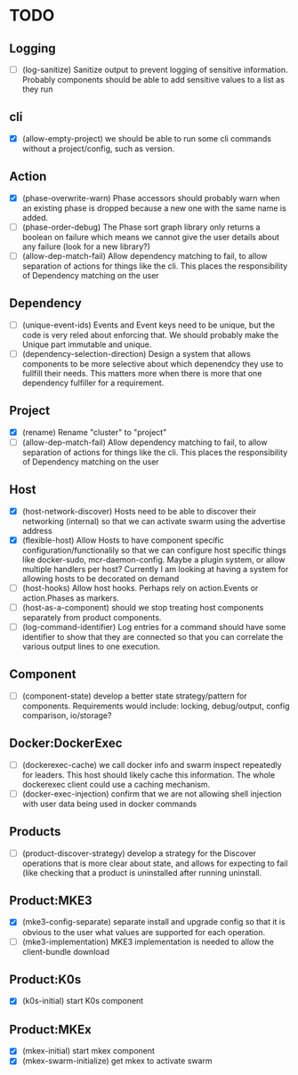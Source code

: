 # TODO

## Logging

- [ ] (log-sanitize) Sanitize output to prevent logging of sensitive information. Probably components should be able to add sensitive values to a list as they run

## cli 

- [X] (allow-empty-project) we should be able to run some cli commands without a project/config, such as version.

## Action 

- [X] (phase-overwrite-warn) Phase accessors should probably warn when an existing phase is dropped because a new one with the same name is added.
- [ ] (phase-order-debug) The Phase sort graph library only returns a boolean on failure which means we cannot give the user details about any failure (look for a new library?)
- [ ] (allow-dep-match-fail) Allow dependency matching to fail, to allow separation of actions for things like the cli. This places the responsibility of Dependency matching on the user

## Dependency 

- [ ] (unique-event-ids) Events and Event keys need to be unique, but the code is very reled about enforcing that. We should probably make the Unique part immutable and unique.
- [ ] (dependency-selection-direction) Design a system that allows components to be more selective about which depenendcy they use to fullfill their needs. This matters more when there is more that one dependency fulfiller for a requirement.

## Project 

- [X] (rename) Rename "cluster" to "project"
- [ ] (allow-dep-match-fail) Allow dependency matching to fail, to allow separation of actions for things like the cli. This places the responsibility of Dependency matching on the user

## Host 

- [x] (host-network-discover) Hosts need to be able to discover their networking (internal) so that we can activate swarm using the advertise address
- [x] (flexible-host) Allow Hosts to have component specific configuration/functionalily so that we can configure host specific things like docker-sudo, mcr-daemon-config. Maybe a plugin system, or allow multiple handlers per host? Currently I am looking at having a system for allowing hosts to be decorated on demand
- [ ] (host-hooks) Allow host hooks. Perhaps rely on action.Events or action.Phases as markers.
- [ ] (host-as-a-component) should we stop treating host components separately from product components.
- [ ] (log-command-identifier) Log entries for a command should have some identifier to show that they are connected so that you can correlate the various output lines to one execution.

## Component

- [ ] (component-state) develop a better state strategy/pattern for components. Requirements would include: locking, debug/output, config comparison, io/storage?

## Docker:DockerExec

- [ ] (dockerexec-cache) we call docker info and swarm inspect repeatedly for leaders. This host should likely cache this information. The whole dockerexec client could use a caching mechanism.
- [ ] (docker-exec-injection) confirm that we are not allowing shell injection with user data being used in docker commands

## Products 

- [ ] (product-discover-strategy) develop a strategy for the Discover operations that is more clear about state, and allows for expecting to fail (like checking that a product is uninstalled after running uninstall.

## Product:MKE3

- [X] (mke3-config-separate) separate install and upgrade config so that it is obvious to the user what values are supported for each operation.
- [ ] (mke3-implementation) MKE3 implementation is needed to allow the client-bundle download

## Product:K0s

- [X] (k0s-initial) start K0s component 

## Product:MKEx 

- [X] (mkex-initial) start mkex component 
- [X] (mkex-swarm-initialize) get mkex to activate swarm
